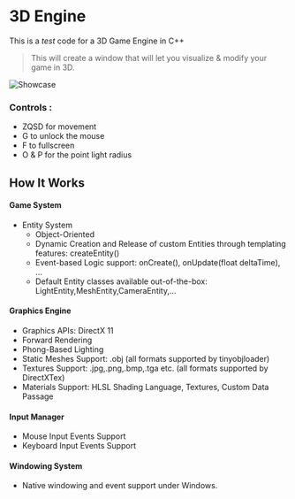 # 3D Engine
 This is a *test* code for a 3D Game Engine in C++

> This will create a window that will let you visualize & modify your game in 3D.

![](https://github.com/Loris-Moreau/3D-Engine-CPP/blob/test-23/Assets/2024-10-24%2012-04-56.gif "Showcase")


### Controls : 

- ZQSD for movement
- G to unlock the mouse
- F to fullscreen
- O & P for the point light radius


## How It Works  
#### Game System

* Entity System
  * Object-Oriented
  * Dynamic Creation and Release of custom Entities through templating features: createEntity<MyEntity>()
  * Event-based Logic support: onCreate(), onUpdate(float deltaTime), ...
  * Default Entity classes available out-of-the-box: LightEntity,MeshEntity,CameraEntity,...

#### Graphics Engine

* Graphics APIs: DirectX 11
* Forward Rendering
* Phong-Based Lighting
* Static Meshes Support: .obj (all formats supported by tinyobjloader)
* Textures Support: .jpg,.png,.bmp,.tga etc. (all formats supported by DirectXTex)
* Materials Support: HLSL Shading Language, Textures, Custom Data Passage

#### Input Manager

* Mouse Input Events Support
* Keyboard Input Events Support

#### Windowing System

* Native windowing and event support under Windows.
